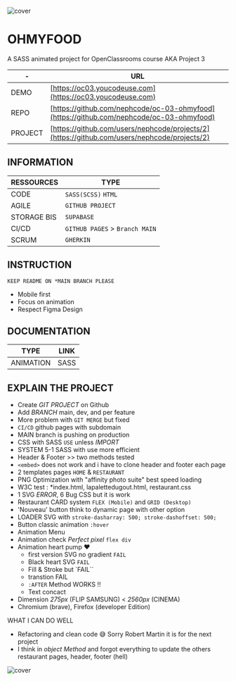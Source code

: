 ![cover](https://kpkfzczpavanzocxzyta.supabase.co/storage/v1/object/public/oc-react/readme-header-oc-03-react.png)

# OHMYFOOD

A SASS animated project for OpenClassrooms course AKA Project 3

| -       | URL                                                                                          |
| ------- | -------------------------------------------------------------------------------------------- |
| DEMO    | [https://oc03.youcodeuse.com](https://oc03.youcodeuse.com)                                   |
| REPO    | [https://github.com/nephcode/oc-03-ohmyfood](https://github.com/nephcode/oc-03-ohmyfood)     |
| PROJECT | [https://github.com/users/nephcode/projects/2](https://github.com/users/nephcode/projects/2) |

## INFORMATION

| RESSOURCES  | TYPE                           |
| ----------- | ------------------------------ |
| CODE        | `SASS(SCSS)` `HTML`            |
| AGILE       | `GITHUB PROJECT`               |
| STORAGE BIS | `SUPABASE`                     |
| CI/CD       | `GITHUB PAGES` > `Branch MAIN` |
| SCRUM       | `GHERKIN`                      |

## INSTRUCTION

```
KEEP README ON *MAIN BRANCH PLEASE
```

- Mobile first
- Focus on animation
- Respect Figma Design

## DOCUMENTATION

| TYPE      | LINK |
| --------- | ---- |
| ANIMATION | SASS |

## EXPLAIN THE PROJECT

- Create _GIT PROJECT_ on Github
- Add _BRANCH_ main, dev, and per feature
- More problem with `GIT MERGE` but fixed
- `CI/CD` github pages with subdomain
- MAIN branch is pushing on production
- CSS with SASS `USE` unless _IMPORT_
- SYSTEM 5-1 SASS with use more efficient
- Header & Footer >> two methods tested
- `<embed>` does not work and i have to clone header and footer each page
- 2 templates pages `HOME` & `RESTAURANT`
- PNG Optimization with "affinity photo suite" best speed loading
- W3C test : \*index.html, lapalettedugout.html, restaurant.css
- 1 SVG _ERROR_, 6 Bug CSS but it is work
- Restaurant CARD system `FLEX (Mobile)` and `GRID (Desktop)`
- 'Nouveau' button think to dynamic page with other option
- LOADER SVG with `stroke-dasharray: 500; stroke-dashoffset: 500;`
- Button classic animation `:hover`
- Animation Menu
- Animation check _Perfect pixel_ `flex div`
- Animation heart pump ❤️
  - first version SVG no gradient `FAIL`
  - Black heart SVG `FAIL`
  - Fill & Stroke but `FAIL``
  - transtion FAIL
  - `:AFTER` Method WORKS !! 
  - Text concact
- Dimension *275px* (FLIP SAMSUNG) < *2560px* (CINEMA) 
- Chromium (brave), Firefox (developer Edition)

WHAT I CAN DO WELL

- Refactoring and clean code 😅 Sorry Robert Martin it is for the next project
- I think in _object Method_ and forgot everything to update the others restaurant pages, header, footer (hell)

![cover](https://kpkfzczpavanzocxzyta.supabase.co/storage/v1/object/public/nephcode-public/githubReadmeSkills.png)
